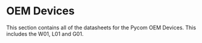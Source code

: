 # OEM Devices

This section contains all of the datasheets for the Pycom OEM Devices. This includes the W01, L01 and G01.
